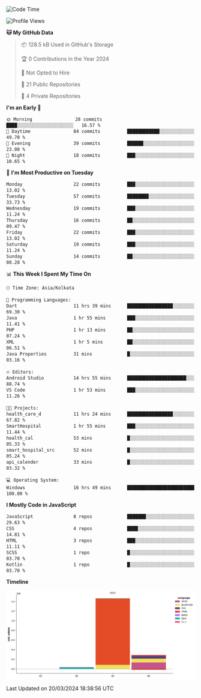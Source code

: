 <!--START_SECTION:waka-->
![Code Time](http://img.shields.io/badge/Code%20Time-284%20hrs%2056%20mins-blue)

![Profile Views](http://img.shields.io/badge/Profile%20Views-0-blue)

**🐱 My GitHub Data** 

> 📦 128.5 kB Used in GitHub's Storage 
 > 
> 🏆 0 Contributions in the Year 2024
 > 
> 🚫 Not Opted to Hire
 > 
> 📜 21 Public Repositories 
 > 
> 🔑 4 Private Repositories 
 > 
**I'm an Early 🐤** 

```text
🌞 Morning                28 commits          ████░░░░░░░░░░░░░░░░░░░░░   16.57 % 
🌆 Daytime                84 commits          ████████████░░░░░░░░░░░░░   49.70 % 
🌃 Evening                39 commits          ██████░░░░░░░░░░░░░░░░░░░   23.08 % 
🌙 Night                  18 commits          ███░░░░░░░░░░░░░░░░░░░░░░   10.65 % 
```
📅 **I'm Most Productive on Tuesday** 

```text
Monday                   22 commits          ███░░░░░░░░░░░░░░░░░░░░░░   13.02 % 
Tuesday                  57 commits          ████████░░░░░░░░░░░░░░░░░   33.73 % 
Wednesday                19 commits          ███░░░░░░░░░░░░░░░░░░░░░░   11.24 % 
Thursday                 16 commits          ██░░░░░░░░░░░░░░░░░░░░░░░   09.47 % 
Friday                   22 commits          ███░░░░░░░░░░░░░░░░░░░░░░   13.02 % 
Saturday                 19 commits          ███░░░░░░░░░░░░░░░░░░░░░░   11.24 % 
Sunday                   14 commits          ██░░░░░░░░░░░░░░░░░░░░░░░   08.28 % 
```


📊 **This Week I Spent My Time On** 

```text
🕑︎ Time Zone: Asia/Kolkata

💬 Programming Languages: 
Dart                     11 hrs 39 mins      █████████████████░░░░░░░░   69.30 % 
Java                     1 hr 55 mins        ███░░░░░░░░░░░░░░░░░░░░░░   11.41 % 
PHP                      1 hr 13 mins        ██░░░░░░░░░░░░░░░░░░░░░░░   07.24 % 
XML                      1 hr 5 mins         ██░░░░░░░░░░░░░░░░░░░░░░░   06.51 % 
Java Properties          31 mins             █░░░░░░░░░░░░░░░░░░░░░░░░   03.16 % 

🔥 Editors: 
Android Studio           14 hrs 55 mins      ██████████████████████░░░   88.74 % 
VS Code                  1 hr 53 mins        ███░░░░░░░░░░░░░░░░░░░░░░   11.26 % 

🐱‍💻 Projects: 
health_care_d            11 hrs 24 mins      █████████████████░░░░░░░░   67.82 % 
SmartHospital            1 hr 55 mins        ███░░░░░░░░░░░░░░░░░░░░░░   11.44 % 
health_cal               53 mins             █░░░░░░░░░░░░░░░░░░░░░░░░   05.33 % 
smart_hospital_src       52 mins             █░░░░░░░░░░░░░░░░░░░░░░░░   05.24 % 
api_calender             33 mins             █░░░░░░░░░░░░░░░░░░░░░░░░   03.32 % 

💻 Operating System: 
Windows                  16 hrs 49 mins      █████████████████████████   100.00 % 
```

**I Mostly Code in JavaScript** 

```text
JavaScript               8 repos             ███████░░░░░░░░░░░░░░░░░░   29.63 % 
CSS                      4 repos             ████░░░░░░░░░░░░░░░░░░░░░   14.81 % 
HTML                     3 repos             ███░░░░░░░░░░░░░░░░░░░░░░   11.11 % 
SCSS                     1 repo              █░░░░░░░░░░░░░░░░░░░░░░░░   03.70 % 
Kotlin                   1 repo              █░░░░░░░░░░░░░░░░░░░░░░░░   03.70 % 
```



**Timeline**

![Lines of Code chart](https://raw.githubusercontent.com/sairam030/sairam030/main/assets/bar_graph.png)


 Last Updated on 20/03/2024 18:38:56 UTC
<!--END_SECTION:waka-->
